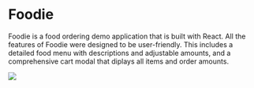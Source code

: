 # Foodie

Foodie is a food ordering demo application that is built with React. All the features of Foodie were designed to be user-friendly. This includes a detailed food menu with descriptions and adjustable amounts, and a comprehensive cart modal that diplays all items and order amounts.

![](https://user-images.githubusercontent.com/66182240/236658429-e3f36e6c-f8a1-4de8-81c6-fb51c9166ff4.gif)





